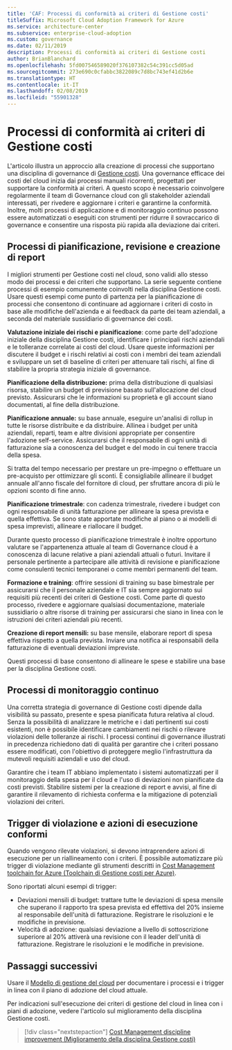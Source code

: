 ```yaml
---
title: 'CAF: Processi di conformità ai criteri di Gestione costi'
titleSuffix: Microsoft Cloud Adoption Framework for Azure
ms.service: architecture-center
ms.subservice: enterprise-cloud-adoption
ms.custom: governance
ms.date: 02/11/2019
description: Processi di conformità ai criteri di Gestione costi
author: BrianBlanchard
ms.openlocfilehash: 5fd007546589020f376107382c54c391cc5d05ad
ms.sourcegitcommit: 273e690c0cfabbc3822089c7d8bc743ef41d2b6e
ms.translationtype: HT
ms.contentlocale: it-IT
ms.lasthandoff: 02/08/2019
ms.locfileid: "55901328"
---
```

# <a name="cost-management-policy-compliance-processes"></a>Processi di conformità ai criteri di Gestione costi

L'articolo illustra un approccio alla creazione di processi che supportano una disciplina di governance di [Gestione costi](./overview.md). Una governance efficace dei costi del cloud inizia dai processi manuali ricorrenti, progettati per supportare la conformità ai criteri. A questo scopo è necessario coinvolgere regolarmente il team di Governance cloud con gli stakeholder aziendali interessati, per rivedere e aggiornare i criteri e garantirne la conformità. Inoltre, molti processi di applicazione e di monitoraggio continuo possono essere automatizzati o eseguiti con strumenti per ridurre il sovraccarico di governance e consentire una risposta più rapida alla deviazione dai criteri.

## <a name="planning-review-and-reporting-processes"></a>Processi di pianificazione, revisione e creazione di report

I migliori strumenti per Gestione costi nel cloud, sono validi allo stesso modo dei processi e dei criteri che supportano. La serie seguente contiene processi di esempio comunemente coinvolti nella disciplina Gestione costi. Usare questi esempi come punto di partenza per la pianificazione di processi che consentono di continuare ad aggiornare i criteri di costo in base alle modifiche dell'azienda e ai feedback da parte dei team aziendali, a seconda del materiale sussidiario di governance dei costi.

**Valutazione iniziale dei rischi e pianificazione**: come parte dell'adozione iniziale della disciplina Gestione costi, identificare i principali rischi aziendali e le tolleranze correlate ai costi del cloud. Usare queste informazioni per discutere il budget e i rischi relativi ai costi con i membri dei team aziendali e sviluppare un set di baseline di criteri per attenuare tali rischi, al fine di stabilire la propria strategia iniziale di governance.

**Pianificazione della distribuzione:** prima della distribuzione di qualsiasi risorsa, stabilire un budget di previsione basato sull'allocazione del cloud previsto. Assicurarsi che le informazioni su proprietà e gli account siano documentati, al fine della distribuzione.  

**Pianificazione annuale:** su base annuale, eseguire un'analisi di rollup in tutte le risorse distribuite e da distribuire. Allinea i budget per unità aziendali, reparti, team e altre divisioni appropriate per consentire l'adozione self-service. Assicurarsi che il responsabile di ogni unità di fatturazione sia a conoscenza del budget e del modo in cui tenere traccia della spesa.

Si tratta del tempo necessario per prestare un pre-impegno o effettuare un pre-acquisto per ottimizzare gli sconti. È consigliabile allineare il budget annuale all'anno fiscale del fornitore di cloud, per sfruttare ancora di più le opzioni sconto di fine anno.

**Pianificazione trimestrale**: con cadenza trimestrale, rivedere i budget con ogni responsabile di unità fatturazione per allineare la spesa prevista e quella effettiva. Se sono state apportate modifiche al piano o ai modelli di spesa imprevisti, allineare e riallocare il budget.

Durante questo processo di pianificazione trimestrale è inoltre opportuno valutare se l'appartenenza attuale al team di Governance cloud è a conoscenza di lacune relative a piani aziendali attuali o futuri. Invitare il personale pertinente a partecipare alle attività di revisione e pianificazione come consulenti tecnici temporanei o come membri permanenti del team.

**Formazione e training**: offrire sessioni di training su base bimestrale per assicurarsi che il personale aziendale e IT sia sempre aggiornato sui requisiti più recenti dei criteri di Gestione costi. Come parte di questo processo, rivedere e aggiornare qualsiasi documentazione, materiale sussidiario o altre risorse di training per assicurarsi che siano in linea con le istruzioni dei criteri aziendali più recenti.

**Creazione di report mensili:** su base mensile, elaborare report di spesa effettiva rispetto a quella prevista. Inviare una notifica ai responsabili della fatturazione di eventuali deviazioni impreviste.

Questi processi di base consentono di allineare le spese e stabilire una base per la disciplina Gestione costi.

## <a name="ongoing-monitoring-processes"></a>Processi di monitoraggio continuo

Una corretta strategia di governance di Gestione costi dipende dalla visibilità su passato, presente e spesa pianificata futura relativa al cloud. Senza la possibilità di analizzare le metriche e i dati pertinenti sui costi esistenti, non è possibile identificare cambiamenti nei rischi o rilevare violazioni delle tolleranze ai rischi. I processi continui di governance illustrati in precedenza richiedono dati di qualità per garantire che i criteri possano essere modificati, con l'obiettivo di proteggere meglio l'infrastruttura da mutevoli requisiti aziendali e uso del cloud.

Garantire che i team IT abbiano implementato i sistemi automatizzati per il monitoraggio della spesa per il cloud e l'uso di deviazioni non pianificate da costi previsti. Stabilire sistemi per la creazione di report e avvisi, al fine di garantire il rilevamento di richiesta conferma e la mitigazione di potenziali violazioni dei criteri.

## <a name="compliance-violation-triggers-and-enforcement-actions"></a>Trigger di violazione e azioni di esecuzione conformi

Quando vengono rilevate violazioni, si devono intraprendere azioni di esecuzione per un riallineamento con i criteri. È possibile automatizzare più trigger di violazione mediante gli strumenti descritti in [Cost Management toolchain for Azure (Toolchain di Gestione costi per Azure)](toolchain.md).

Sono riportati alcuni esempi di trigger:

* Deviazioni mensili di budget: trattare tutte le deviazioni di spesa mensile che superano il rapporto tra spesa prevista ed effettiva del 20% insieme al responsabile dell'unità di fatturazione. Registrare le risoluzioni e le modifiche in previsione.
* Velocità di adozione: qualsiasi deviazione a livello di sottoscrizione superiore al 20% attiverà una revisione con il leader dell'unità di fatturazione. Registrare le risoluzioni e le modifiche in previsione.

## <a name="next-steps"></a>Passaggi successivi

Usare il [Modello di gestione del cloud](./template.md) per documentare i processi e i trigger in linea con il piano di adozione del cloud attuale.

Per indicazioni sull'esecuzione dei criteri di gestione del cloud in linea con i piani di adozione, vedere l'articolo sul miglioramento della disciplina Gestione costi.

> [!div class="nextstepaction"]
> [Cost Management discipline improvement (Miglioramento della disciplina Gestione costi)](./discipline-improvement.md)
